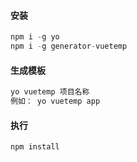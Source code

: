 #### 安装

```javascript
npm i -g yo
npm i -g generator-vuetemp
```

#### 生成模板

```javascript
yo vuetemp 项目名称
例如： yo vuetemp app
```

#### 执行

```javascript
npm install
```



